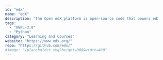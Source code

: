 ```yaml
---
id: "edx"
name: "edX"
description: "The Open edX platform is open-source code that powers edX.org."
tags:
  - "AGPL-3.0"
  - "Python"
category: "Learning and Courses"
website: "https://www.edx.org/"
repo: "https://github.com/edx/"
#image: "/placeholder.svg?height=300&width=400"
---
```


